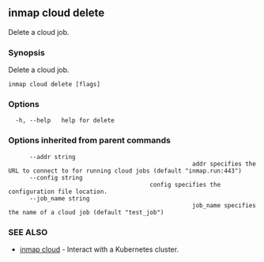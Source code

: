 ## inmap cloud delete

Delete a cloud job.

### Synopsis

Delete a cloud job.

```
inmap cloud delete [flags]
```

### Options

```
  -h, --help   help for delete
```

### Options inherited from parent commands

```
      --addr string       
                          							addr specifies the URL to connect to for running cloud jobs (default "inmap.run:443")
      --config string     
                                        config specifies the configuration file location.
      --job_name string   
                          							job_name specifies the name of a cloud job (default "test_job")
```

### SEE ALSO

* [inmap cloud](inmap_cloud.md)	 - Interact with a Kubernetes cluster.

